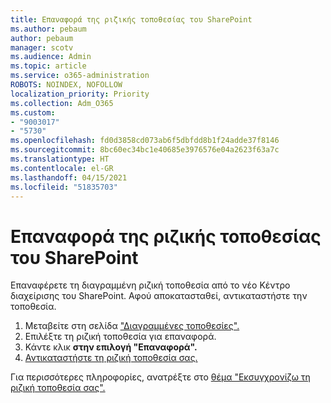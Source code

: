 ```yaml
---
title: Επαναφορά της ριζικής τοποθεσίας του SharePoint
ms.author: pebaum
author: pebaum
manager: scotv
ms.audience: Admin
ms.topic: article
ms.service: o365-administration
ROBOTS: NOINDEX, NOFOLLOW
localization_priority: Priority
ms.collection: Adm_O365
ms.custom:
- "9003017"
- "5730"
ms.openlocfilehash: fd0d3858cd073ab6f5dbfdd8b1f24adde37f8146
ms.sourcegitcommit: 8bc60ec34bc1e40685e3976576e04a2623f63a7c
ms.translationtype: HT
ms.contentlocale: el-GR
ms.lasthandoff: 04/15/2021
ms.locfileid: "51835703"
---
```

# <a name="restore-the-sharepoint-root-site"></a>Επαναφορά της ριζικής τοποθεσίας του SharePoint

Επαναφέρετε τη διαγραμμένη ριζική τοποθεσία από το νέο Κέντρο διαχείρισης του SharePoint. Αφού αποκατασταθεί, αντικαταστήστε την τοποθεσία.

1. Μεταβείτε στη σελίδα ["Διαγραμμένες τοποθεσίες".](https://admin.microsoft.com/sharepoint?page=recycleBin&modern=true) 
2. Επιλέξτε τη ριζική τοποθεσία για επαναφορά.
3. Κάντε κλικ **στην επιλογή "Επαναφορά".**
4. [Αντικαταστήστε τη ριζική τοποθεσία σας.](https://docs.microsoft.com/sharepoint/troubleshoot/sites/url-that-resides-under-root-site-collection-is-broken)

Για περισσότερες πληροφορίες, ανατρέξτε στο [θέμα "Εκσυγχρονίζω τη ριζική τοποθεσία σας".](https://docs.microsoft.com/sharepoint/modern-root-site)

